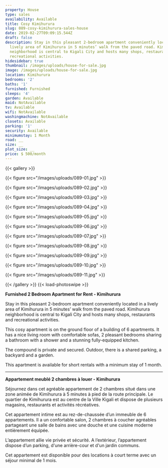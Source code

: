 ```yaml
---
property: House
type: sales
availability: Available
title: Cosy Kimihurura
slug: 089-cosy-kimihurura-sales-house
date: 2019-02-27T09:09:15.544Z
draft: false
description: Stay in this pleasant 2-bedroom apartment conveniently located in a
  lively area of Kimihurura in 5 minutes’ walk from the paved road. Kimihurura
  neighborhood is central to Kigali City and hosts many shops, restaurants and
  recreational activities.
hidesidebar: true
thumbnail: /images/uploads/house-for-sale.jpg
image: /images/uploads/house-for-sale.jpg
location: Kimihurura
bedrooms: '2'
baths: '1'
furnished: Furnished
sleeps: '4'
garden: Available
maid: NotAvailable
tv: Available
wifi: NotAvailable
washingmachine: NotAvailable
closets: Available
parking: '1'
security: Available
minimumstay: 1 Month
road: __
size: __
plot_size: __
price: $ 500/month
---
```


{{< gallery >}}

{{< figure src="/images/uploads/089-01.jpg" >}}

{{< figure src="/images/uploads/089-02.jpg" >}}

{{< figure src="/images/uploads/089-03.jpg" >}}

{{< figure src="/images/uploads/089-04.jpg" >}}

{{< figure src="/images/uploads/089-05.jpg" >}}

{{< figure src="/images/uploads/089-06.jpg" >}}

{{< figure src="/images/uploads/089-07.jpg" >}}

{{< figure src="/images/uploads/089-08.jpg" >}}

{{< figure src="/images/uploads/089-09.jpg" >}}

{{< figure src="/images/uploads/089-10.jpg" >}}

{{< figure src="/images/uploads/089-11.jpg" >}}

{{< /gallery >}} {{< load-photoswipe >}}

**Furnished 2 Bedroom Apartment for Rent - Kimihurura**

Stay in this pleasant 2-bedroom apartment conveniently located in a lively area of Kimihurura in 5 minutes’ walk from the paved road. Kimihurura neighborhood is central to Kigali City and hosts many shops, restaurants and recreational activities.

This cosy apartment is on the ground floor of a building of 6 apartments. It has a nice living room with comfortable sofas, 2 pleasant bedrooms sharing a bathroom with a shower and a stunning fully-equipped kitchen.

The compound is private and secured. Outdoor, there is a shared parking, a backyard and a garden.

This apartment is available for short rentals with a minimum stay of 1 month.

---

**Appartement meublé 2 chambres à louer - Kimihurura**

Séjournez dans cet agréable appartement de 2 chambres situé dans une zone animée de Kimihurura à 5 minutes à pied de la route principale. Le quartier de Kimihurura est au centre de la Ville Kigali et dispose de plusieurs magasins, restaurants et activités récréatives.

Cet appartement intime est au rez-de-chaussée d’un immeuble de 6 appartements. Il a un confortable salon, 2 chambres à coucher agréables partageant une salle de bains avec une douche et une cuisine moderne entièrement équipée.

L’appartement allie vie privée et sécurité. A l’extérieur, l’appartement dispose d’un parking, d'une arrière-cour et d'un jardin communs.

Cet appartement est disponible pour des locations à court terme avec un séjour minimal de 1 mois.

